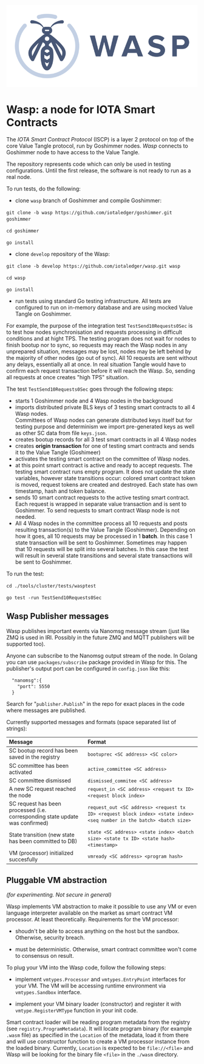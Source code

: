 ![Wasp logo](WASP_logo_dark.png)
# Wasp: a node for IOTA Smart Contracts


The _IOTA Smart Contract Protocol_ (ISCP) is a layer 2 protocol on top of the core Value Tangle
protocol, run by Goshimmer nodes. _Wasp_ connects to Goshimmer node to have access to the Value Tangle.   

The repository represents code which can only be used in testing configurations.
Until the first release, the software is not ready to run as a real node.
 
To run tests, do the following:

- clone `wasp` branch of Goshimmer and compile Goshimmer:

`git clone -b wasp https://github.com/iotaledger/goshimmer.git goshimmer`

`cd goshimmer`    

`go install`    
    
- clone `develop` repository of the Wasp:
    
`git clone -b develop https://github.com/iotaledger/wasp.git wasp`

`cd wasp`

`go install`

- run tests using standard Go testing infrastructure. 
All tests are configured to run on in-memory database and are using mocked Value Tangle on Goshimmer.

For example, the purpose of the integration test `TestSend10Requests0Sec` is to test how nodes synchronisation 
and requests processing in difficult conditions and at hight TPS. 
The testing program does not wait for nodes to finish bootup nor to sync, so requests may reach the Wasp nodes
in any unprepared situation, messages may be lost, nodes may be left behind by the majority of other nodes (go out of sync).
All 10 requests are sent without any delays, essentially all at once. 
In real situation Tangle would have to confirm each request transaction before it will reach the Wasp. 
So, sending all requests at once creates "high TPS" situation.

The test `TestSend10Requests0Sec` goes through the following steps:

- starts 1 Goshimmer node and 4 Wasp nodes in the background
- imports distributed private BLS keys of 3 testing smart contracts to all 4 Wasp nodes.  
Committees of Wasp nodes can generate distributed keys itself but for testing purpose and determinism 
we import pre-generated keys as well as other SC data from file `keys.json`.
- creates bootup records for all 3 test smart contracts in all 4 Wasp nodes
- creates **origin transaction** for one of testing smart contracts and sends it to the Value Tangle (Goshimeer)
- activates the testing smart contract on the committee of Wasp nodes. 
- at this point smart contract is active and ready to accept requests. The testing smart contract 
runs empty program. It does not update the state variables, however state transitions occur: 
colored smart contract token is moved, request tokens are created and destroyed. 
Each state has own timestamp, hash and token balance.
- sends 10 smart contract requests to the active testing smart contract. 
Each request is wrapped in separate value transaction and is sent to Goshimmer. To send requests to 
smart contract Wasp node is not needed.
- All 4 Wasp nodes in the committee process all 10 requests and posts resulting transaction(s)
to the Value Tangle (Goshimmer). Depending on how it goes, all 10 requests may be processed in 1 **batch**. 
In this case 1 state transaction will be sent to Goshimmer. 
Sometimes may happen that 10 requests will be split into several batches. In this case 
the test will result in several state transitions and several state transactions will be sent to Goshimmer. 
 
To run the test:  

`cd ./tools/cluster/tests/wasptest`

`go test -run TestSend10Requests0Sec` 

## Wasp Publisher messages

Wasp publishes important events via Nanomsg message stream (just like ZMQ is used in IRI. Possibly  in the future ZMQ and MQTT publishers will be supported too).

Anyone can subscribe to the Nanomsg output stream of the node. In Golang you can use `packages/subscribe` package provided in Wasp for this.
The publisher's output port can be configured in ```config.json``` like this:
```
  "nanomsg":{
    "port": 5550
  } 
```

Search for  "```publisher.Publish```" in the repo for exact places in the code where messages are published. 

Currently supported messages and formats (space separated list of strings):

|Message|Format|
|:--- |:--- |
|SC bootup record has been saved in the registry | ```bootuprec <SC address> <SC color>``` |
|SC committee has been activated|```active_committee <SC address>```|
|SC committee dismissed|```dismissed_commitee <SC address>```|
|A new SC request reached the node|```request_in <SC address> <request tx ID> <request block index>```|
|SC request has been processed (i.e. corresponding state update was confirmed)|```request_out <SC address> <request tx ID> <request block index> <state index> <seq number in the batch> <batch size>```|
|State transition (new state has been committed to DB)| ```state <SC address> <state index> <batch size> <state tx ID> <state hash> <timestamp>```|
|VM (processor) initialized succesfully|```vmready <SC address> <program hash>```|

## Pluggable VM abstraction
_(for experimenting. Not secure in general)_

Wasp implements VM abstraction to make it possible to use any VM or even language interpreter available on the market 
as smart contract VM processor. At least theoretically. Requirements for the VM processor:

- shoudn't be able to access anything on the host but the sandbox. Otherwise, security breach.

- must be deterministic. Otherwise, smart contract committee won't come to consensus on result.

To plug your VM into the Wasp code, follow the following steps:

- implement `vmtypes.Processor` and `vmtypes.EntryPoint` interfaces for your VM. The VM will be accessing 
runtime environment via `vmtypes.Sandbox` interface.

- implement your VM binary loader (constructor) and register it with `vmtype.RegisterVMType` function in your init code. 

Smart contract loader will be reading program metadata from the registry (see `registry.ProgramMetadata`). 
It will locate program binary (for example `.wasm` file) as specified in the `Location` of the metadata, load it from there 
and will use constructor function to create a VM processor instance from the loaded binary. 
Currently, `Location` is expected to be `file://<file>` and Wasp will be looking for the binary file `<file>` in the `./wasm` directory.

 